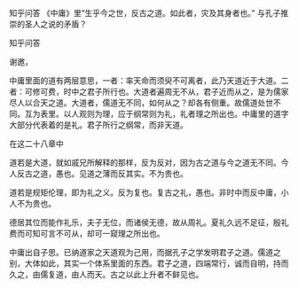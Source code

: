  
 知乎问答 《中庸》里“生乎今之世，反古之道。如此者，灾及其身者也。” 与孔子推崇的圣人之说的矛盾？ 
 
 
 
 
 
 知乎问答 
 
 

 

 谢邀，

 中庸里面的道有两层意思，一者：率天命而须臾不可离者，此乃天道近于大道。二者：可修可费，时中之君子所行也。大道者遍周无不从，君子近而从之，是为儒家尽人以合天之道。大道者，儒道无不同，如何从之？却各有侧重。故儒道处世不同。互为表里。以人观则为理，应于纲常则为礼，礼者理之所出也。中庸里的道字大部分代表着的是礼。君子所行之纲常，而非天道。

 

 在这二十八章中

 道若是大道，就如戚兄所解释的那样，反为反对，因为古之道与今之道无不同。今人反古之道，愚也。见道之薄而反其实。不为贵也。

 道若是规矩伦理，即为礼之义。反为复也。复古之礼，愚也。非时中而反中庸，小人不为贵也。

 德居其位而能作礼乐，夫子无位，而诸侯无德，故从周礼。夏礼久远不足征，殷礼费而可知可言不可从，却可一窥理之所出也。

 

 中庸出自子思。已纳道家之天道观为己用，而据孔子之学发明君子之道。儒道之别，大体如此，其实一个体系里面的东西。君子之道，四端常行，诚而自明，持而久之，由儒复道，由人而天。古之以此上升者不鲜见也。 